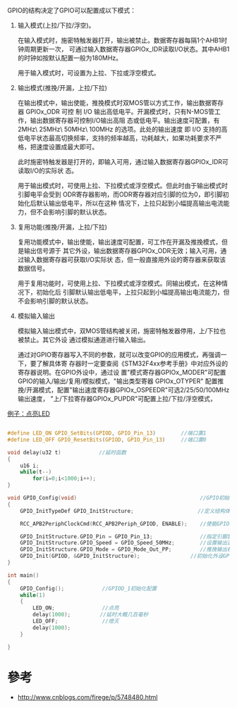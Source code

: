 
GPIO的结构决定了GPIO可以配置成以下模式：

1. 输入模式(上拉/下拉/浮空)。

    在输入模式时，施密特触发器打开，输出被禁止。数据寄存器每隔1个AHB1时钟周期更新一次，
    可通过输入数据寄存器GPIOx_IDR读取I/O状态。其中AHB1的时钟如按默认配置一般为180MHz。

    用于输入模式时，可设置为上拉、下拉或浮空模式。

2. 输出模式(推挽/开漏，上拉/下拉)

    在输出模式中，输出使能，推挽模式时双MOS管以方式工作，输出数据寄存器 GPIOx_ODR 可控
    制 I/O 输出高低电平。开漏模式时，只有N-MOS管工作，输出数据寄存器可控制I/O输出高阻
    态或低电平。输出速度可配置，有 2MHz\ 25MHz\ 50MHz\ 100MHz 的选项。此处的输出速度
    即 I/O 支持的高低电平状态最高切换频率，支持的频率越高，功耗越大，如果功耗要求不严
    格，把速度设置成最大即可。

    此时施密特触发器是打开的，即输入可用，通过输入数据寄存器GPIOx_IDR可读取I/O的实际状
    态。

    用于输出模式时，可使用上拉、下拉模式或浮空模式。但此时由于输出模式时引脚电平会受到
    ODR寄存器影响，而ODR寄存器对应引脚的位为0，即引脚初始化后默认输出低电平，所以在这种
    情况下，上拉只起到小幅提高输出电流能力，但不会影响引脚的默认状态。

3. 复用功能(推挽/开漏，上拉/下拉)

    复用功能模式中，输出使能，输出速度可配置，可工作在开漏及推挽模式，但是输出信号源于
    其它外设，输出数据寄存器GPIOx_ODR无效；输入可用，通过输入数据寄存器可获取I/O实际状
    态，但一般直接用外设的寄存器来获取该数据信号。

    用于复用功能时，可使用上拉、下拉模式或浮空模式。同输出模式，在这种情况下，初始化后
    引脚默认输出低电平，上拉只起到小幅提高输出电流能力，但不会影响引脚的默认状态。

4. 模拟输入输出

    模拟输入输出模式中，双MOS管结构被关闭，施密特触发器停用，上/下拉也被禁止。其它外设
    通过模拟通道进行输入输出。

    通过对GPIO寄存器写入不同的参数，就可以改变GPIO的应用模式，再强调一下，要了解具体寄
    存器时一定要查阅《STM32F4xx参考手册》中对应外设的寄存器说明。在GPIO外设中，通过设
    置"模式寄存器GPIOx_MODER"可配置GPIO的输入/输出/复用/模拟模式，"输出类型寄器 GPIOx_OTYPER"
    配置推挽/开漏模式，配置"输出速度寄存器GPIOx_OSPEEDR"可选2/25/50/100MHz输出速度，
    "上/下拉寄存器GPIOx_PUPDR"可配置上拉/下拉/浮空模式，

[例子：点亮LED](http://www.cnblogs.com/whik/p/6672730.html)

``` C

#define LED_ON GPIO_SetBits(GPIOD, GPIO_Pin_13)        //端口置1
#define LED_OFF GPIO_ResetBits(GPIOD, GPIO_Pin_13)     //端口置0

void delay(u32 t)            //延时函数
{
    u16 i;
    while(t--)
        for(i=0;i<1000;i++);
}

void GPIO_Config(void)                                       //GPIO初始配置
{
    GPIO_InitTypeDef GPIO_InitStructure;　　　　            　//定义结构体变量

    RCC_APB2PeriphClockCmd(RCC_APB2Periph_GPIOD, ENABLE);    //使能GPIOD的时钟

    GPIO_InitStructure.GPIO_Pin = GPIO_Pin_13;               //指定引脚13
    GPIO_InitStructure.GPIO_Speed = GPIO_Speed_50MHz;        //设置输出速率50MHz
    GPIO_InitStructure.GPIO_Mode = GPIO_Mode_Out_PP;         //推挽输出模式
    GPIO_Init(GPIOD, &GPIO_InitStructure);                //初始化外设GPIOx寄存器
}

int main()
{
    GPIO_Config();            //GPIOD_1初始化配置
    while(1)
    {
        LED_ON;               //点亮
        delay(1000);　　　　　 //延时大概几百毫秒
        LED_OFF;              //熄灭
        delay(1000);
    }

}
```

# 參考
+ http://www.cnblogs.com/firege/p/5748480.html
